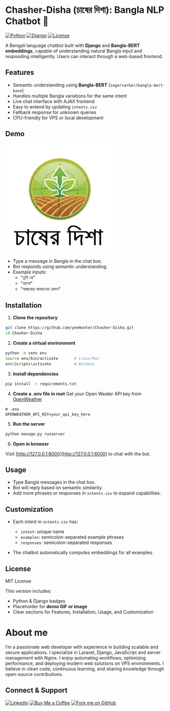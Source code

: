 # Chasher-Disha (চাষের দিশা): Bangla NLP Chatbot 🤖

[![Python](https://img.shields.io/badge/python-3.14-blue)](https://www.python.org/)
[![Django](https://img.shields.io/badge/django-5.2.7-green)](https://www.djangoproject.com/)
[![License](https://img.shields.io/badge/license-MIT-lightgrey)](LICENSE)

A Bengali language chatbot built with **Django** and **Bangla-BERT embeddings**, capable of understanding natural Bangla input and responding intelligently. Users can interact through a web-based frontend.

## Features

- Semantic understanding using **Bangla-BERT** (`sagorsarker/bangla-bert-base`)
- Handles multiple Bangla variations for the same intent
- Live chat interface with AJAX frontend
- Easy to extend by updating `intents.csv`
- Fallback response for unknown queries
- CPU-friendly for VPS or local development

## Demo

![Chatbot Demo](https://github.com/yenHunter/Chasher-Disha/blob/master/chatbot_project/static/chasher-disha.png)

- Type a message in Bangla in the chat box.
- Bot responds using semantic understanding.
- Example inputs:
  - "তুমি কে"
  - "হ্যালো"
  - "আজকের আবহাওয়া কেমন"


## Installation

1. **Clone the repository**

```bash
git clone https://github.com/yenHunter/Chasher-Disha.git
cd Chasher-Disha
````

2. **Create a virtual environment**

```bash
python -m venv env
source env/bin/activate       # Linux/Mac
env\Scripts\activate          # Windows
```

3. **Install dependencies**

```bash
pip install -r requirements.txt
```

4. **Create a .env file in root**
Get your Open Weater API key from [OpenWeather](https://openweathermap.org/)

```dotenv
# .env 
OPENWEATHER_API_KEY=your_api_key_here
```

5. **Run the server**

```bash
python manage.py runserver
```

6. **Open in browser**

Visit [http://127.0.0.1:8000](http://127.0.0.1:8000) to chat with the bot.

## Usage

* Type Bangla messages in the chat box.
* Bot will reply based on semantic similarity.
* Add more phrases or responses in `intents.csv` to expand capabilities.

## Customization

* Each intent in `intents.csv` has:

  * `intent`: unique name
  * `examples`: semicolon-separated example phrases
  * `responses`: semicolon-separated responses
* The chatbot automatically computes embeddings for all examples.

## License

MIT License

This version includes:

- Python & Django badges  
- Placeholder for **demo GIF or image**  
- Clear sections for Features, Installation, Usage, and Customization

# About me
I’m a passionate web developer with experience in building scalable and secure applications. I specialize in Laravel, Django, JavaScript and server management with Nginx. I enjoy automating workflows, optimizing performance, and deploying modern web solutions on VPS environments. I believe in clean code, continuous learning, and sharing knowledge through open-source contributions.

## Connect & Support

[![LinkedIn](https://img.shields.io/badge/LinkedIn-Connect-blue?style=for-the-badge&logo=linkedin)](https://www.linkedin.com/in/firoz-ebna-jobaier)
[![Buy Me a Coffee](https://img.shields.io/badge/Buy_Me_a_Coffee-Support-yellow?style=for-the-badge&logo=buymeacoffee)](buymeacoffee.com/yenHunter)
[![Fork me on GitHub](https://img.shields.io/badge/Fork_on_GitHub-000?style=for-the-badge&logo=github)](https://github.com/yenHunter)